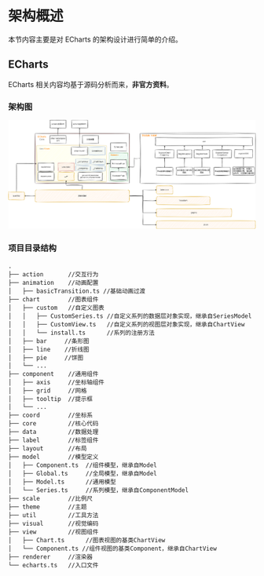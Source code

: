 # 架构概述

本节内容主要是对 ECharts 的架构设计进行简单的介绍。

## ECharts

ECharts 相关内容均基于源码分析而来，**非官方资料**。

### 架构图

![echarts-core-architecture](./assets/echarts代码结构.drawio.png)

### 项目目录结构

```plain
.
├── action       //交互行为
├── animation    //动画配置
│   ├── basicTransition.ts //基础动画过渡
├── chart        //图表组件
│   ├── custom   //自定义图表
│   │   ├── CustomSeries.ts //自定义系列的数据层对象实现，继承自SeriesModel
│   │   ├── CustomView.ts   //自定义系列的视图层对象实现，继承自ChartView
│   │   └── install.ts      //系列的注册方法
│   ├── bar     //条形图
│   ├── line    //折线图
│   ├── pie     //饼图
│   └── ...
├── component    //通用组件
│   ├── axis     //坐标轴组件
│   ├── grid     //网格
│   ├── tooltip  //提示框
│   └── ...
├── coord        //坐标系
├── core         //核心代码
├── data         //数据处理
├── label        //标签组件
├── layout       //布局
├── model        //模型定义
│   ├── Component.ts  //组件模型，继承自Model
│   ├── Global.ts     //全局模型，继承自Model
│   ├── Model.ts      //通用模型
│   └── Series.ts     //系列模型，继承自ComponentModel
├── scale        //比例尺
├── theme        //主题
├── util         //工具方法
├── visual       //视觉编码
├── view         //视图组件
│   ├── Chart.ts      //图表视图的基类ChartView
│   └── Component.ts //组件视图的基类Component，继承自ChartView
├── renderer     //渲染器
└── echarts.ts   //入口文件
```
